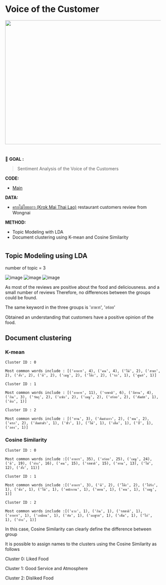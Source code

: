 # Voice of the Customer

<img src="https://github.com/terjirapat/MADT8101-Customer-Analytics/assets/77285026/58d58bf0-0685-4003-9af3-0a01beaf9fad" height="400" width="600" >

#

:round_pushpin: **GOAL :** 
>Sentiment Analysis of the Voice of the Customers

**CODE:** 
- [Main](./main.ipynb)

**DATA:**  
- [ครกไม้ไทยลาว (Krok Mai Thai Lao)](https://www.wongnai.com/r/12231Lf) restaurant customers review from Wongnai

**METHOD:**  
- Topic Modeling with LDA
- Document clustering using K-mean and Cosine Similarity

#

## Topic Modeling using LDA

number of topic = 3

![image](https://github.com/terjirapat/MADT8101-Customer-Analytics/assets/77285026/072ead4c-e76c-4cfe-a470-b80fe2158618)
![image](https://github.com/terjirapat/MADT8101-Customer-Analytics/assets/77285026/57878762-2b1a-420c-b148-ea104c14ddf6)
![image](https://github.com/terjirapat/MADT8101-Customer-Analytics/assets/77285026/e6032eec-bebb-4e2d-95d8-672832aca3ac)

As most of the reviews are positive about the food and deliciousness. and a small number of reviews Therefore, no differences between the groups could be found. 

The same keyword in the three groups is 'อาหาร', 'อร่อย'

Obtained an understanding that customers have a positive opinion of the food.

##  Document clustering

### K-mean

```
Cluster ID : 0

Most common words include : [('อาหาร', 4), ('คน', 4), ('ไม้', 2), ('สาขา', 2), ('สั่ง', 2), ('ดี', 2), ('เมนู', 2), ('โต๊ะ', 2), ('รถ', 1), ('ศูนย์', 1)]

Cluster ID : 1

Most common words include : [('อาหาร', 11), ('รสชาติ', 6), ('อีสาน', 4), ('กิน', 3), ('วัตถุ', 2), ('แซ่บ', 2), ('เมนู', 2), ('อร่อย', 2), ('สัมผัส', 1), ('ดิบ', 1)]

Cluster ID : 2

Most common words include : [('ทาน', 3), ('ส้มตำลาว', 2), ('พน', 2), ('ครก', 2), ('ส้มตำมั่ว', 1), ('ซั่ว', 1), ('ไม้', 1), ('เด็ด', 1), ('ปี', 1), ('ลอง', 1)]

```


### Cosine Similarity

```
Cluster ID : 0

Most common words include :[('อาหาร', 35), ('อร่อย', 25), ('เมนู', 24), ('ดี', 19), ('ย่าง', 16), ('คน', 15), ('รสชาติ', 15), ('ทาน', 13), ('ไข่', 12), ('สั่ง', 11)]

Cluster ID : 1

Most common words include :[('อาหาร', 3), ('ดี', 2), ('โต๊ะ', 2), ('โปร่ง', 1), ('นั่ง', 1), ('ไม้', 1), ('พนักงาน', 1), ('ตอน', 1), ('คน', 1), ('เมนู', 1)]

Cluster ID : 2

Most common words include :[('แวะ', 1), ('กิน', 1), ('รสชาติ', 1), ('อาหาร', 1), ('เหมือน', 1), ('อัด', 1), ('ผงชูรส', 1), ('เค็ม', 1), ('ไก่', 1), ('ย่าง', 1)]
```

In this case, Cosine Similarity can clearly define the difference between group

It is possible to assign names to the clusters using the Cosine Similarity as follows

Cluster 0: Liked Food

Cluster 1: Good Service and Atmosphere

Cluster 2: Disliked Food

